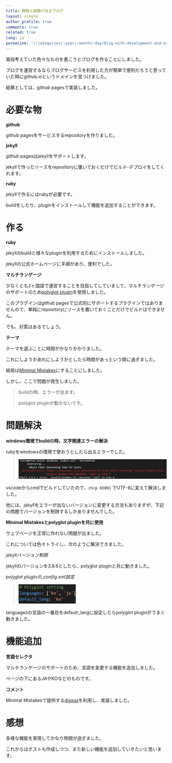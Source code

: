 ```yaml
---
title: 開発と経験があるブログ
layout: single
author_profile: true
comments: true
related: true
lang: ja
permalink: "/:categories/:year/:month/:day/blog-with-development-and-experience"
---
```


普段考えていた色々なものを書こうとブログを作ることにしました。

ブログを運営するならブログサービスを利用した方が簡単で便利だろうと思っていた時にgithub.ioというドメインを見つけました。

結果としては、github pagesで実装しました。

# 必要な物

**github**

github pagesをサービスするrepositoryを作りました。

**jekyll**

github pagesはjekyllをサポートします。

jekyllで作ったソースをrepositoryに置いておくだけでビルド-デプロイをしてくれます。

**ruby**

jekyllで作るにはrubyが必要です。

buildをしたり、pluginをインストールして機能を追加することができます。

# 作る

**ruby**

jekyllのbuildと様々なpluginを利用するためにインストールしました。

jekyllの公式ホームページに手順があり、便利でした。

**マルチランゲージ**

少なくとも2ヶ国語で運営することを目指してしていまして、マルチランゲージのサポートのため[polyglot plugin](https://polyglot.untra.io/)を使用しました。

このプラグインはgithub pagesで公式的にサポートするプラグインではありませんので、単純にrepositoryにソースを置いておくことだけでビルドはできません。

でも、対策はあるでしょう。

**テーマ**

テーマを選ぶことに時間がかなりかかりました。

これにしようかあれにしようかとしたら時間があっという間に過ぎました。

結局は[Minimal Mistakes](https://mmistakes.github.io/minimal-mistakes/)にすることにしました。

しかし、ここで問題が発生しました。

> buildの時、エラーが出ます。
> 
> polyglot pluginが動かないです。
> 

# 問題解決

**windows環境でbuildの時、文字関連エラーの解決**

rubyをwindowsの環境で使おうとしたら出るエラーでした。

> ![ビルドエラー](\assets\images\2019-10-23-blog-with-development-and-experience\build-error.png)
> 

vscodeからcmdでビルドしていたので、`chcp 65001` でUTF-8に変えて解決しました。

他には、jekyllをエラーが出ないバージョンに変更する方法もありますが、下記の問題でバージョンを制限するしかありませんでした。

**Minimal Mistakesとpolyglot pluginを共に使用**

ウェブページを正常に作れない問題が出ました。

これについては色々トライし、次のように解決できました。

*jekyllバージョン制限*

jekyllのバージョンを3.8.6としたら、polyglot pluginと共に動きました。

*polyglot pluginの_config.xml設定*

> ![polyglot setting](\assets\images\2019-10-23-blog-with-development-and-experience\polyglot-setting.png)
> 

languagesの言語の一番目をdefault_langに設定したらpolyglot pluginがうまく動きました。

# 機能追加

**言語セレクタ**

マルチランゲージのサポートのため、言語を変更する機能を追加しました。

ページの下にあるJAやKOなどのものです。

**コメント**

Minimal Mistakesで提供する[disqus](https://disqus.com/)を利用し、実装しました。

# 感想

多様な機能を実現してかなり時間が過ぎました。

これからはポストも作成しつつ、また新しい機能を追加していきたいと思います。